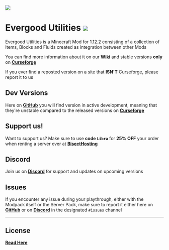 <img src="https://i.imgur.com/Xu4rNEd.png" align="center" />

# Evergood Utilities <a href=https://www.curseforge.com/minecraft/mc-mods/evergoodutilities> <img src="http://cf.way2muchnoise.eu/523308.svg"> </a>
Evergood Utilities is a Minecraft Mod for 1.12.2 consisting of a collection of Items, Blocks and Fluids created as integration between other Mods

You can find more information about it on our [**Wiki**](https://evergoodteam.github.io/mods/evergoodutilities) and stable versions **only** on [**Curseforge**](https://www.curseforge.com/minecraft/mc-mods/evergoodutilities)

If you ever find a reposted version on a site that **ISN'T** Curseforge, please report it to us

## Dev Versions

Here on [**GitHub**](https://github.com/EvergoodTeam/EvergoodUtilities/releases) you will find version in active development, meaning that they're unstable compared to the released versions on [**Curseforge**](https://www.curseforge.com/minecraft/mc-mods/evergoodutilities)

## Support us!
Want to support us? Make sure to use **code ```Libra```** for **25% OFF** your order when renting a server over at [**BisectHosting**](https://www.bisecthosting.com/Libra)

## Discord
Join us on [**Discord**](https://discord.gg/k2P68Y8) for support and updates on upcoming versions

## Issues
If you encounter any issue during your playthrough, either with the Modpack itself or the Server Pack, make sure to report it either here on [**GitHub**](https://github.com/EvergoodTeam/EvergoodUtilities/issues) or on [**Discord**](https://discord.gg/k2P68Y8) in the designated ```#issues``` channel

***

## License
[**Read Here**](https://github.com/EvergoodTeam/EvergoodUtilities/blob/main/LICENSE)
